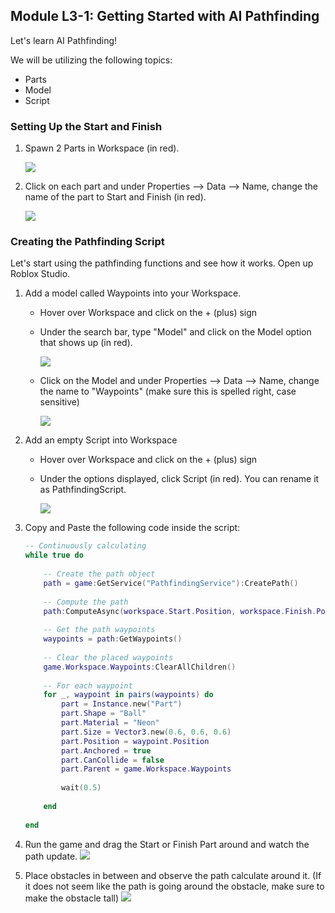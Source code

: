 
## Module L3-1: Getting Started with AI Pathfinding
Let's learn AI Pathfinding!

We will be utilizing the following topics:

- Parts
- Model
- Script

  

### Setting Up the Start and Finish

1.  Spawn 2 Parts in Workspace (in red).

    ![](https://storage.googleapis.com/cm-image-repository.appspot.com/roblox_3/Deprecated%20Lessons/L1/ff40c171-f45f-4b39-8d1e-bdfbd650dcfd.png)

2.  Click on each part and under Properties --> Data --> Name, change the name of the part to Start and Finish (in red).
    
    ![](https://storage.googleapis.com/cm-image-repository.appspot.com/roblox_3/Deprecated%20Lessons/L1/092fe18e-0448-49c0-bfcf-4af1ef586952.png)

### Creating the Pathfinding Script

Let's start using the pathfinding functions and see how it works. Open up Roblox Studio.

1. Add a model called Waypoints into your Workspace.
    - Hover over Workspace and click on the + (plus) sign
    - Under the search bar, type "Model" and click on the Model option that shows up (in red).
    
        ![](https://storage.googleapis.com/cm-image-repository.appspot.com/roblox_3/Deprecated%20Lessons/L1/a759ec78-a0d8-48ce-9848-1ad9b83fb3be.png)

    - Click on the Model and under Properties --> Data --> Name, change the name to "Waypoints" (make sure this is spelled right, case sensitive)
    
        ![](https://storage.googleapis.com/cm-image-repository.appspot.com/roblox_3/Deprecated%20Lessons/L1/bed3f98d-dca3-43e1-bb22-33f51ac9dc72.png)
        
2.  Add an empty Script into Workspace
    - Hover over Workspace and click on the + (plus) sign
    - Under the options displayed, click Script (in red). You can rename it as PathfindingScript.
    
        ![](https://storage.googleapis.com/cm-image-repository.appspot.com/roblox_3/Deprecated%20Lessons/L1/b432697a-6096-4d7b-8d59-fdbbcc1ee0d8.png)

3.  Copy and Paste the following code inside the script:
    ```lua
    -- Continuously calculating
    while true do
    	
    	-- Create the path object
    	path = game:GetService("PathfindingService"):CreatePath()
    	
    	-- Compute the path
    	path:ComputeAsync(workspace.Start.Position, workspace.Finish.Position)
    	
    	-- Get the path waypoints
    	waypoints = path:GetWaypoints()
    	
    	-- Clear the placed waypoints
    	game.Workspace.Waypoints:ClearAllChildren()
    	
    	-- For each waypoint
    	for _, waypoint in pairs(waypoints) do
    		part = Instance.new("Part")
    		part.Shape = "Ball"
    		part.Material = "Neon"
    		part.Size = Vector3.new(0.6, 0.6, 0.6)
    		part.Position = waypoint.Position
    		part.Anchored = true
    		part.CanCollide = false
    		part.Parent = game.Workspace.Waypoints
    		
    		wait(0.5)
    		
    	end
    	
    end
    ```
        
4.  Run the game and drag the Start or Finish Part around and watch the path update.
    ![](https://storage.googleapis.com/cm-image-repository.appspot.com/roblox_3/Deprecated%20Lessons/L1/9efd200a-ed38-427b-8013-1a54993b812f.png)
    
5.  Place obstacles in between and observe the path calculate around it. (If it does not seem like the path is going around the obstacle, make sure to make the obstacle tall)
    ![](https://storage.googleapis.com/cm-image-repository.appspot.com/roblox_3/Deprecated%20Lessons/L1/07a8adba-1bc9-4621-866f-20e57baab9c2.png)